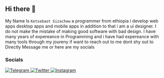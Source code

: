 ## Hi there 👋

My Name Is `Ketsebaot Gizachew` a programmer from ethiopia i develop web apps desktop apps and mobile apps in addition to that i am a ui designer. I do not make the mistake of making good software with bad design. I have many years of expereance in Programming and i have had expereance with many tools through my joureny if want to reach out to me dont shy out to Directly Message me or here are my socials

### Socials
<a class="telegram_link" href="https://t.me/Khub880">
  <img alt="Telegram" title="Telegram" src="https://img.shields.io/badge/My%20Telegram-%233b83db?style=for-the-badge&logo=telegram&logoColor=white">
</a>
<a class="twitter_link" href="https://twitter.com/yourusername">
  <img alt="Twitter" title="Twitter" src="https://img.shields.io/badge/My%20Twitter-%231DA1F2?style=for-the-badge&logo=twitter&logoColor=white">
</a>
<a class="instagram_link" href="https://instagram.com/yourusername">
  <img alt="Instagram" title="Instagram" src="https://img.shields.io/badge/My%20Instagram-%23E4405F?style=for-the-badge&logo=instagram&logoColor=white">
</a>



<!--
**ketsebaoteth/Ketsebaoteth** is a ✨ _special_ ✨ repository because its `README.md` (this file) appears on your GitHub profile.

Here are some ideas to get you started:

- 🔭 I’m currently working on ...
- 🌱 I’m currently learning ...
- 👯 I’m looking to collaborate on ...
- 🤔 I’m looking for help with ...
- 💬 Ask me about ...
- 📫 How to reach me: ...
- 😄 Pronouns: ...
- ⚡ Fun fact: ...
-->
